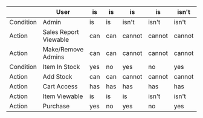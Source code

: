 |         | User               | is  | is  | is  | is  | isn't | isn't |
|---------|--------------------|-----|-----|-----|-----|-----|-----|
|Condition| Admin              | is  | is  |isn't|isn't|isn't|isn't|
|Action   | Sales Report Viewable | can | can |cannot|cannot|cannot|cannot|
|Action   | Make/Remove Admins | can | can | cannot  | cannot  | cannot  | cannot  |
|Condition| Item In Stock      | yes | no  | yes | no  | yes | no  |
|Action   | Add Stock          | can | can | cannot | cannot| cannot | cannot |
|Action   | Cart Access        | has | has | has | has | has | has |
|Action   | Item Viewable      | is | is | is | isn't|isn't| isn't|
|Action   | Purchase           | yes | no  | yes | no  | yes | no  |
